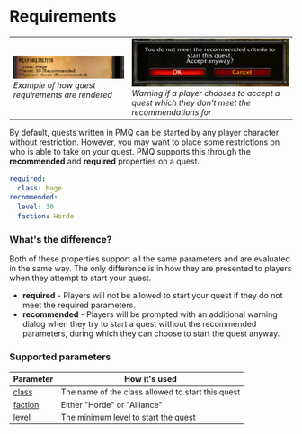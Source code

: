 # Requirements

<table>
  <tr>
    <td>
      <a href="../assets/images/requirements.png"><img src="../assets/images/requirements.png"/></a><br/>
      <i>Example of how quest requirements are rendered</i>
    </td>
    <td>
      <a href="../assets/images/recommended-warning.png"><img src="../assets/images/recommended-warning.png"/></a><br/>
      <i>Warning if a player chooses to accept a quest which they don't meet the recommendations for</i>
    </td>
  </tr>
</table>

By default, quests written in PMQ can be started by any player character without restriction. However, you may want to place some restrictions on who is able to take on your quest. PMQ supports this through the **recommended** and **required** properties on a quest.

```yaml
required:
  class: Mage
recommended:
  level: 30
  faction: Horde
```

### What's the difference?

Both of these properties support all the same parameters and are evaluated in the same way. The only difference is in how they are presented to players when they attempt to start your quest.

* **required** - Players will not be allowed to start your quest if they do not meet the required parameters.
* **recommended** - Players will be prompted with an additional warning dialog when they try to start a quest without the recommended parameters, during which they can choose to start the quest anyway.

### Supported parameters

| Parameter | How it's used |
|---|---|
| [class](../parameters/class.md) | The name of the class allowed to start this quest |
| [faction](../parameters/faction.md) | Either "Horde" or "Alliance" |
| [level](../parameters/level.md) | The minimum level to start the quest |
